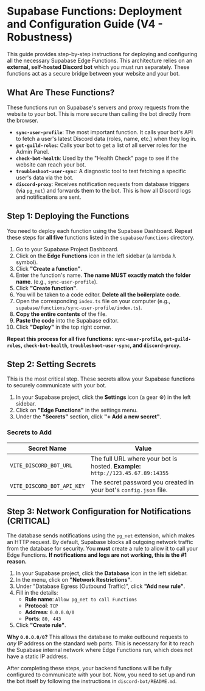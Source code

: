 # Supabase Functions: Deployment and Configuration Guide (V4 - Robustness)

This guide provides step-by-step instructions for deploying and configuring all the necessary Supabase Edge Functions. This architecture relies on an **external, self-hosted Discord bot** which you must run separately. These functions act as a secure bridge between your website and your bot.

## What Are These Functions?

These functions run on Supabase's servers and proxy requests from the website to your bot. This is more secure than calling the bot directly from the browser.

-   **`sync-user-profile`**: The most important function. It calls your bot's API to fetch a user's latest Discord data (roles, name, etc.) when they log in.
-   **`get-guild-roles`**: Calls your bot to get a list of all server roles for the Admin Panel.
-   **`check-bot-health`**: Used by the "Health Check" page to see if the website can reach your bot.
-   **`troubleshoot-user-sync`**: A diagnostic tool to test fetching a specific user's data via the bot.
-   **`discord-proxy`**: Receives notification requests from database triggers (via `pg_net`) and forwards them to the bot. This is how all Discord logs and notifications are sent.

## Step 1: Deploying the Functions

You need to deploy each function using the Supabase Dashboard. Repeat these steps for **all five** functions listed in the `supabase/functions` directory.

1.  Go to your Supabase Project Dashboard.
2.  Click on the **Edge Functions** icon in the left sidebar (a lambda λ symbol).
3.  Click **"Create a function"**.
4.  Enter the function's name. **The name MUST exactly match the folder name**. (e.g., `sync-user-profile`).
5.  Click **"Create function"**.
6.  You will be taken to a code editor. **Delete all the boilerplate code**.
7.  Open the corresponding `index.ts` file on your computer (e.g., `supabase/functions/sync-user-profile/index.ts`).
8.  **Copy the entire contents** of the file.
9.  **Paste the code** into the Supabase editor.
10. Click **"Deploy"** in the top right corner.

**Repeat this process for all five functions: `sync-user-profile`, `get-guild-roles`, `check-bot-health`, `troubleshoot-user-sync`, and `discord-proxy`.**

## Step 2: Setting Secrets

This is the most critical step. These secrets allow your Supabase functions to securely communicate with your bot.

1.  In your Supabase project, click the **Settings** icon (a gear ⚙️) in the left sidebar.
2.  Click on **"Edge Functions"** in the settings menu.
3.  Under the **"Secrets"** section, click **"+ Add a new secret"**.

### Secrets to Add

| Secret Name                   | Value                                                                              |
| ----------------------------- | ---------------------------------------------------------------------------------- |
| `VITE_DISCORD_BOT_URL`        | The full URL where your bot is hosted. **Example:** `http://123.45.67.89:14355`       |
| `VITE_DISCORD_BOT_API_KEY`    | The secret password you created in your bot's `config.json` file.                  |

## Step 3: Network Configuration for Notifications (CRITICAL)

The database sends notifications using the `pg_net` extension, which makes an HTTP request. By default, Supabase blocks all outgoing network traffic from the database for security. You **must** create a rule to allow it to call your Edge Functions. **If notifications and logs are not working, this is the #1 reason.**

1.  In your Supabase project, click the **Database** icon in the left sidebar.
2.  In the menu, click on **"Network Restrictions"**.
3.  Under "Database Egress (Outbound Traffic)", click **"Add new rule"**.
4.  Fill in the details:
    *   **Rule name**: `Allow pg_net to call Functions`
    *   **Protocol**: `TCP`
    *   **Address**: `0.0.0.0/0`
    *   **Ports**: `80, 443`
5.  Click **"Create rule"**.

**Why `0.0.0.0/0`?** This allows the database to make outbound requests to *any* IP address on the standard web ports. This is necessary for it to reach the Supabase internal network where Edge Functions run, which does not have a static IP address.

After completing these steps, your backend functions will be fully configured to communicate with your bot. Now, you need to set up and run the bot itself by following the instructions in `discord-bot/README.md`.
